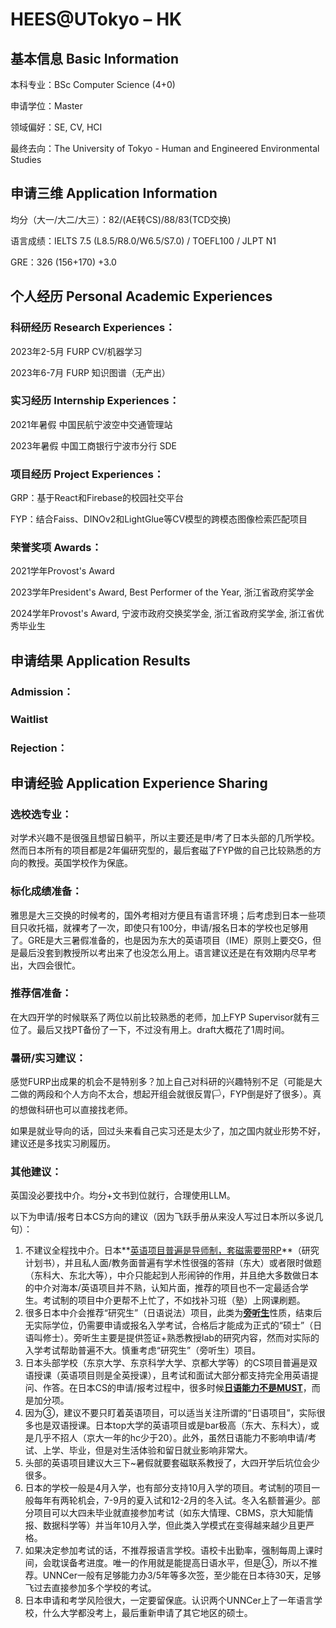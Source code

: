 # HEES@UTokyo – HK

## 基本信息 Basic Information

本科专业：BSc Computer Science (4+0)

申请学位：Master

领域偏好：SE, CV, HCI

最终去向：The University of Tokyo - Human and Engineered Environmental Studies


## 申请三维 Application Information

均分（大一/大二/大三）：82/(AE转CS)/88/83(TCD交换)

语言成绩：IELTS 7.5 (L8.5/R8.0/W6.5/S7.0) / TOEFL100 / JLPT N1

GRE：326 (156+170) +3.0


## 个人经历 Personal Academic Experiences

### 科研经历 Research Experiences：

2023年2-5月 FURP CV/机器学习

2023年6-7月 FURP 知识图谱（无产出）

### 实习经历 Internship Experiences：

2021年暑假 中国民航宁波空中交通管理站

2023年暑假 中国工商银行宁波市分行 SDE

### 项目经历 Project Experiences：

GRP：基于React和Firebase的校园社交平台

FYP：结合Faiss、DINOv2和LightGlue等CV模型的跨模态图像检索匹配项目

### 荣誉奖项 Awards：

2021学年Provost's Award 

2023学年President's Award, Best Performer of the Year, 浙江省政府奖学金

2024学年Provost's Award, 宁波市政府交换奖学金, 浙江省政府奖学金, 浙江省优秀毕业生

## 申请结果 Application Results

### Admission：

### Waitlist

### Rejection：

## 申请经验 Application Experience Sharing

### 选校选专业：

对学术兴趣不是很强且想留日躺平，所以主要还是申/考了日本头部的几所学校。然而日本所有的项目都是2年偏研究型的，最后套磁了FYP做的自己比较熟悉的方向的教授。英国学校作为保底。

### 标化成绩准备：

雅思是大三交换的时候考的，国外考相对方便且有语言环境；后考虑到日本一些项目只收托福，就裸考了一次，即使只有100分，申请/报名日本的学校也足够用了。GRE是大三暑假准备的，也是因为东大的英语项目（IME）原则上要交G，但是最后没套到教授所以考出来了也没怎么用上。语言建议还是在有效期内尽早考出，大四会很忙。

### 推荐信准备：

在大四开学的时候联系了两位以前比较熟悉的老师，加上FYP Supervisor就有三位了。最后又找PT备份了一下，不过没有用上。draft大概花了1周时间。

### 暑研/实习建议：

感觉FURP出成果的机会不是特别多？加上自己对科研的兴趣特别不足（可能是大二做的两段和个人方向不太合，想起开组会就很反胃🏳️，FYP倒是好了很多）。真的想做科研也可以直接找老师。

如果是就业导向的话，回过头来看自己实习还是太少了，加之国内就业形势不好，建议还是多找实习刷履历。

### 其他建议：

英国没必要找中介。均分+文书到位就行，合理使用LLM。

以下为申请/报考日本CS方向的建议（因为飞跃手册从来没人写过日本所以多说几句）：

1. 不建议全程找中介。日本**<u>英语项目普遍是导师制，套磁需要带RP</u>**（研究计划书），并且私人面/教务面普遍有学术性很强的答辩（东大）或者限时做题（东科大、东北大等），中介只能起到人形闹钟的作用，并且绝大多数做日本的中介对海本/英语项目并不熟，认知片面，推荐的项目也不一定最适合学生。考试制的项目中介更帮不上忙了，不如找补习班（塾）上网课刷题。
2. 很多日本中介会推荐“研究生”（日语说法）项目，此类为<u>**旁听生**</u>性质，结束后无实际学位，仍需要申请或报名入学考试，合格后才能成为正式的“硕士”（日语叫修士）。旁听生主要是提供签证+熟悉教授lab的研究内容，然而对实际的入学考试帮助普遍不大。慎重考虑“研究生”（旁听生）项目。
3. 日本头部学校（东京大学、东京科学大学、京都大学等）的CS项目普遍是双语授课（英语项目则是全英授课），且考试和面试大部分都支持完全用英语提问、作答。在日本CS的申请/报考过程中，很多时候<u>**日语能力不是MUST**</u>，而是加分项。
4. 因为③，建议不要只盯着英语项目，可以适当关注所谓的“日语项目”，实际很多也是双语授课。日本top大学的英语项目或是bar极高（东大、东科大），或是几乎不招人（京大一年的hc少于20）。此外，虽然日语能力不影响申请/考试、上学、毕业，但是对生活体验和留日就业影响非常大。
5. 头部的英语项目建议大三下~暑假就要套磁联系教授了，大四开学后坑位会少很多。
6. 日本的学校一般是4月入学，也有部分支持10月入学的项目。考试制的项目一般每年有两轮机会，7-9月的夏入试和12-2月的冬入试。冬入名额普遍少。部分项目可以大四未毕业就直接参加考试（如东大情理、CBMS，京大知能情报、数据科学等）并当年10月入学，但此类入学模式在变得越来越少且更严格。
7. 如果决定参加考试的话，不推荐报语言学校。语校卡出勤率，强制每周上课时间，会耽误备考进度。唯一的作用就是能提高日语水平，但是③，所以不推荐。UNNCer一般有足够能力办3/5年等多次签，至少能在日本待30天，足够飞过去直接参加多个学校的考试。
8. 日本申请和考学风险很大，一定要留保底。认识两个UNNCer上了一年语言学校，什么大学都没考上，最后重新申请了其它地区的硕士。